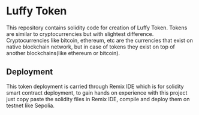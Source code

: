 # Luffy Token

This repository contains solidity code for creation of Luffy Token.
Tokens are similar to cryptocurrencies but with slightest difference. Cryptocurrencies like bitcoin, ethereum, etc are the currencies that exist on native blockchain network, but in case of tokens they exist on top of another blockchains(like ethereum or bitcoin).

## Deployment

This token deployment is carried through Remix IDE which is for solidity smart contract deployment, to gain hands on experience with this project just copy paste the solidity files in Remix IDE, compile and deploy them on testnet like Sepolia.
